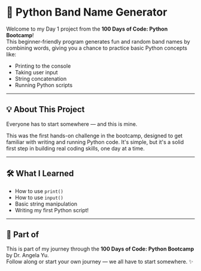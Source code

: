 # 🎸 Python Band Name Generator

Welcome to my Day 1 project from the **100 Days of Code: Python Bootcamp**!  
This beginner-friendly program generates fun and random band names by combining words, giving you a chance to practice basic Python concepts like:

- Printing to the console  
- Taking user input  
- String concatenation  
- Running Python scripts

---

## 💡 About This Project

Everyone has to start somewhere — and this is mine.

This was the first hands-on challenge in the bootcamp, designed to get familiar with writing and running Python code. It's simple, but it's a solid first step in building real coding skills, one day at a time.

---

## 🛠 What I Learned

- How to use `print()`  
- How to use `input()`  
- Basic string manipulation  
- Writing my first Python script!

---

## 📅 Part of

This is part of my journey through the **100 Days of Code: Python Bootcamp** by Dr. Angela Yu.  
Follow along or start your own journey — we all have to start somewhere. ✨
